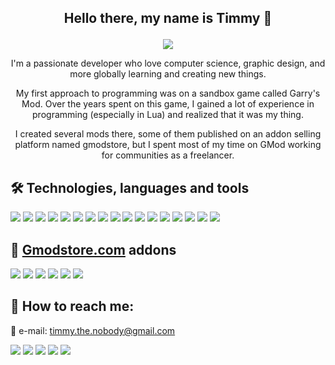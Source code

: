 ## <p align="center">Hello there, my name is Timmy 👋

<p align="center">
    <img src="https://github-readme-stats.vercel.app/api?username=Timmy-the-nobody&count_private=true&show_icons=true&theme=github_dark">
</p>

<p align="center">I'm a passionate developer who love computer science, graphic design, and more globally learning and creating new things.

<p align="center">My first approach to programming was on a sandbox game called Garry's Mod. Over the years spent on this game, I gained a lot of experience in programming (especially in Lua) and realized that it was my thing.

<p align="center">I created several mods there, some of them published on an addon selling platform named gmodstore, but I spent most of my time on GMod working for communities as a freelancer.
  
## 🛠️ Technologies, languages and tools
![](https://img.shields.io/badge/Windows-1c2f45?logo=Windows)
![](https://img.shields.io/badge/Android-1c2f45?logo=Android)
![](https://img.shields.io/badge/Unreal_Engine-1c2f45?logo=UnrealEngine)
![](https://img.shields.io/badge/Lua-1c2f45?logo=Lua)
![](https://img.shields.io/badge/JavaScript-1c2f45?logo=JavaScript)
![](https://img.shields.io/badge/HTML5-1c2f45?logo=HTML5)
![](https://img.shields.io/badge/CSS-1c2f45?logo=CSS3)
![](https://img.shields.io/badge/MySQL-1c2f45?logo=MySQL)
![](https://img.shields.io/badge/SQLite-1c2f45?logo=SQLite)
![](https://img.shields.io/badge/PostgreSQL-1c2f45?logo=PostgreSQL)
![](https://img.shields.io/badge/Visual_Studio_Code-1c2f45?logo=VisualStudioCode)
![](https://img.shields.io/badge/Git-1c2f45?logo=Git)
![](https://img.shields.io/badge/GitHub-1c2f45?logo=GitHub)
![](https://img.shields.io/badge/GitLab-1c2f45?logo=GitLab)
![](https://img.shields.io/badge/GitKraken-1c2f45?logo=GitKraken)
![](https://img.shields.io/badge/GIMP-1c2f45?logo=GIMP)
![](https://img.shields.io/badge/Ableton_Live-1c2f45?logo=AbletonLive)

## 🛒 [Gmodstore.com](https://www.gmodstore.com/users/timmythenobody/addons) addons
[![](https://img.shields.io/badge/🍇_Winemaking_System-1c2f45)](https://www.gmodstore.com/market/view/winemaking-system)
[![](https://img.shields.io/badge/🚧_VMS_System-1c2f45)](https://www.gmodstore.com/market/view/7421)
[![](https://img.shields.io/badge/📠_OnePrint-1c2f45)](https://www.gmodstore.com/market/view/7320)
[![](https://img.shields.io/badge/⌚_GSmartWatch-1c2f45)](https://www.gmodstore.com/market/view/gsmartwatch-unique-and-customizable-watches-for-your-server)
[![](https://img.shields.io/badge/💸_Cash_Logistics_System-1c2f45)](https://www.gmodstore.com/market/view/ultimate-brinks-system-ubs)
[![](https://img.shields.io/badge/🐝_Beekeeping_System-1c2f45)](https://www.gmodstore.com/market/view/beekeeping-system)

## 🔎 How to reach me:
📧 e-mail: timmy.the.nobody@gmail.com

[![](https://img.shields.io/badge/‎-GitLab-95a5a6?logo=GitLab)](https://gitlab.com/timmy.the.nobody)
[![](https://img.shields.io/badge/‎-Steam-95a5a6?logo=Steam)](https://steamcommunity.com/id/timmythenobody)
[![](https://img.shields.io/badge/‎-Discord-95a5a6?logo=Discord)](https://discordapp.com/users/317885698747400194)
[![](https://img.shields.io/badge/‎-YouTube-95a5a6?logo=YouTube)](https://www.youtube.com/channel/UCxGjRU8uZkj7oK8Tv22aC7A/featured)
[![](https://img.shields.io/badge/‎-Twitch-95a5a6?logo=Twitch)](https://www.twitch.tv/timmythenobody)
